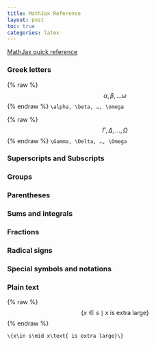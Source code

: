 ```yaml
---
title: MathJax Reference
layout: post
toc: true
categories: latex
---
```


[MathJax quick reference](https://math.meta.stackexchange.com/questions/5020/mathjax-basic-tutorial-and-quick-reference)

<!--more-->

### Greek letters

{% raw %}$$ \alpha, \beta, … \omega $${% endraw %} ```\alpha, \beta, …, \omega```

{% raw %}$$ \Gamma, \Delta, …, \Omega $${% endraw %} ```\Gamma, \Delta, …, \Omega```

### Superscripts and Subscripts

### Groups

### Parentheses 

### Sums and integrals

### Fractions

### Radical signs

### Special symbols and notations

### Plain text

{% raw %}$$ \{x\in s\mid x\text{ is extra large}\} $${% endraw %}

```
\{x\in s\mid x\text{ is extra large}\}
```